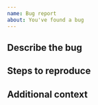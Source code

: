 ```yaml
---
name: Bug report
about: You've found a bug
---
```


<!--
      PLEASE DO NOT REPORT ANY SECURITY CONCERNS THIS WAY
      Email renovate-disclosure@whitesourcesoftware.com instead.
-->

## Describe the bug

<!-- A clear and concise description of what the bug is. -->

## Steps to reproduce

<!--
Explain how to reproduce the bug.
Make screenshots if necessary.
-->

## Additional context

<!-- Add any other context about the problem here, including your own debugging or ideas on what went wrong. -->
